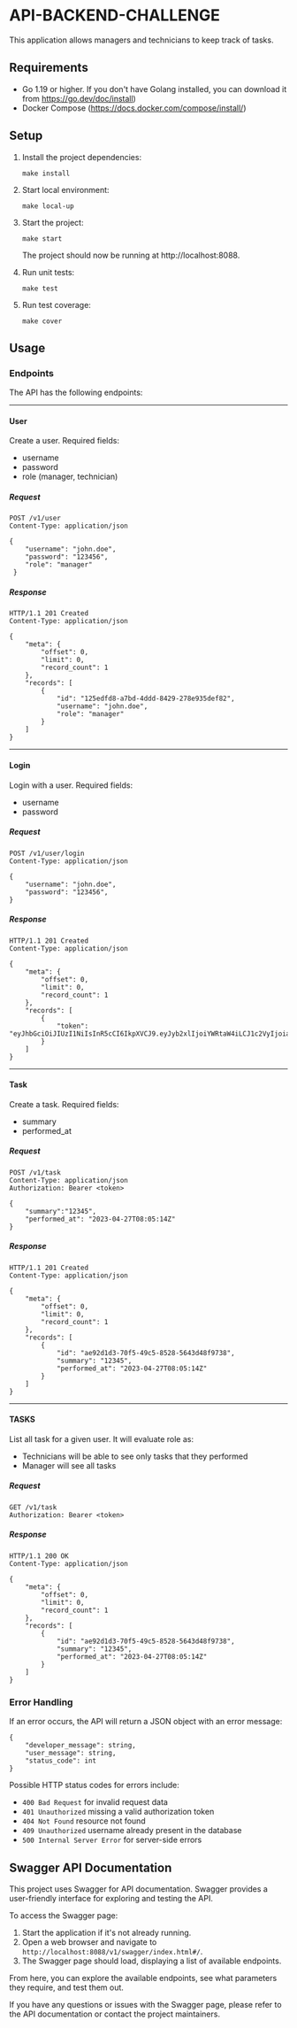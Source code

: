 # API-BACKEND-CHALLENGE

This application allows managers and technicians to keep track of tasks.

## Requirements
*  Go 1.19 or higher. If you don't have Golang installed, you can download it from https://go.dev/doc/install)
*  Docker Compose (https://docs.docker.com/compose/install/)

## Setup

1. Install the project dependencies:

   ```
   make install
   ```
   
2. Start local environment:

   ```
   make local-up
   ```

3. Start the project:

   ```
   make start
   ```

   The project should now be running at http://localhost:8088.


4. Run unit tests:

   ```
   make test
   ```
   
5. Run test coverage:

   ```
   make cover
   ```

## Usage

### Endpoints

The API has the following endpoints:

------------------

#### User

Create a user.
Required fields:
* username
* password
* role (manager, technician)

##### Request

```
POST /v1/user
Content-Type: application/json

{
    "username": "john.doe",
    "password": "123456",
    "role": "manager"
 }
```

##### Response

```
HTTP/1.1 201 Created
Content-Type: application/json

{
    "meta": {
        "offset": 0,
        "limit": 0,
        "record_count": 1
    },
    "records": [
        {
            "id": "125edfd8-a7bd-4ddd-8429-278e935def82",
            "username": "john.doe",
            "role": "manager"
        }
    ]
}

```
------------------
#### Login

Login with a user.
Required fields:
* username
* password

##### Request

```
POST /v1/user/login
Content-Type: application/json

{
    "username": "john.doe",
    "password": "123456",
}
```

##### Response

```
HTTP/1.1 201 Created
Content-Type: application/json

{
    "meta": {
        "offset": 0,
        "limit": 0,
        "record_count": 1
    },
    "records": [
        {
            "token": "eyJhbGciOiJIUzI1NiIsInR5cCI6IkpXVCJ9.eyJyb2xlIjoiYWRtaW4iLCJ1c2VyIjoiam9obi5kb2UifQ.cqDH000_9wpwtp2pmrAgUmcPvlyNDxObz8ks6ohBiUU"
        }
    ]
}
```

------------------

#### Task

Create a task.
Required fields:
* summary
* performed_at

##### Request

```
POST /v1/task
Content-Type: application/json
Authorization: Bearer <token>

{
    "summary":"12345",
    "performed_at": "2023-04-27T08:05:14Z"
}
```

##### Response

```
HTTP/1.1 201 Created
Content-Type: application/json

{
    "meta": {
        "offset": 0,
        "limit": 0,
        "record_count": 1
    },
    "records": [
        {
            "id": "ae92d1d3-70f5-49c5-8528-5643d48f9738",
            "summary": "12345",
            "performed_at": "2023-04-27T08:05:14Z"
        }
    ]
}
```

------------------

#### TASKS

List all task for a given user. It will evaluate role as:
* Technicians will be able to see only tasks that they performed
* Manager will see all tasks

##### Request

```
GET /v1/task
Authorization: Bearer <token>
```

##### Response

```
HTTP/1.1 200 OK
Content-Type: application/json

{
    "meta": {
        "offset": 0,
        "limit": 0,
        "record_count": 1
    },
    "records": [
        {
            "id": "ae92d1d3-70f5-49c5-8528-5643d48f9738",
            "summary": "12345",
            "performed_at": "2023-04-27T08:05:14Z"
        }
    ]
}
```

### Error Handling

If an error occurs, the API will return a JSON object with an error message:

```
{
    "developer_message": string,
    "user_message": string,
    "status_code": int
}
```

Possible HTTP status codes for errors include:

- `400 Bad Request` for invalid request data
- `401 Unauthorized` missing a valid authorization token
- `404 Not Found` resource not found
- `409 Unauthorized` username already present in the database
- `500 Internal Server Error` for server-side errors

## Swagger API Documentation

This project uses Swagger for API documentation. Swagger provides a user-friendly interface for exploring and testing the API.

To access the Swagger page:

1. Start the application if it's not already running.
2. Open a web browser and navigate to `http://localhost:8088/v1/swagger/index.html#/`.
3. The Swagger page should load, displaying a list of available endpoints.

From here, you can explore the available endpoints, see what parameters they require, and test them out.

If you have any questions or issues with the Swagger page, please refer to the API documentation or contact the project maintainers.